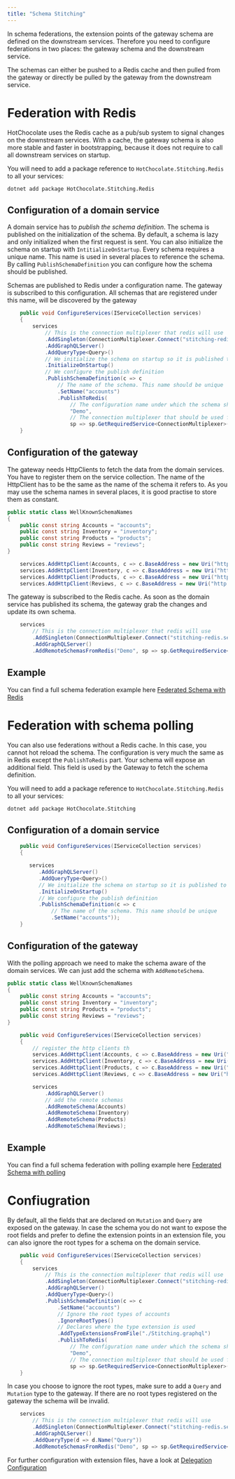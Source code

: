 ```yaml
---
title: "Schema Stitching"
---
```


In schema federations, the extension points of the gateway schema are defined on the downstream services.
Therefore you need to configure federations in two places: the gateway schema and the downstream service.

The schemas can either be pushed to a Redis cache and then pulled from the gateway or directly be pulled by the gateway from the downstream service.

# Federation with Redis
HotChocolate uses the Redis cache as a pub/sub system to signal changes on the downstream services. 
With a cache, the gateway schema is also more stable and faster in bootstrapping, because it does not require to call all downstream services on startup.

You will need to add a package reference to `HotChocolate.Stitching.Redis` to all your services:

```cli
dotnet add package HotChocolate.Stitching.Redis
```

## Configuration of a domain service
A domain service has to _publish the schema definition_. 
The schema is published on the initialization of the schema. 
By default, a schema is lazy and only initialized when the first request is sent. 
You can also initialize the schema on startup with `IntitializeOnStartup`.
Every schema requires a unique name. This name is used in several places to reference the schema. 
By calling `PublishSchemaDefinition` you can configure how the schema should be published.

Schemas are published to Redis under a configuration name. The gateway is subscribed to this configuration. 
All schemas that are registered under this name, will be discovered by the gateway

```csharp
    public void ConfigureServices(IServiceCollection services)
    {
        services
            // This is the connection multiplexer that redis will use
            .AddSingleton(ConnectionMultiplexer.Connect("stitching-redis.services.local"))
            .AddGraphQLServer()
            .AddQueryType<Query>()
            // We initialize the schema on startup so it is published to the redis as soon as possible
            .InitializeOnStartup()
            // We configure the publish definition
            .PublishSchemaDefinition(c => c
                // The name of the schema. This name should be unique
                .SetName("accounts")
                .PublishToRedis(
                    // The configuration name under which the schema should be published
                    "Demo", 
                    // The connection multiplexer that should be used for publishing
                    sp => sp.GetRequiredService<ConnectionMultiplexer>()));
    }
```

## Configuration of the gateway 
The gateway needs HttpClients to fetch the data from the domain services. 
You have to register them on the service collection. 
The name of the HttpClient has to be the same as the name of the schema it refers to.
As you may use the schema names in several places, it is good practise to store them as constant.

```csharp
public static class WellKnownSchemaNames 
{
    public const string Accounts = "accounts";
    public const string Inventory = "inventory";
    public const string Products = "products";
    public const string Reviews = "reviews";
}
```

```csharp
    services.AddHttpClient(Accounts, c => c.BaseAddress = new Uri("http://accounts.service.local/graphql"));
    services.AddHttpClient(Inventory, c => c.BaseAddress = new Uri("http://inventory.service.local/graphql"));
    services.AddHttpClient(Products, c => c.BaseAddress = new Uri("http://products.service.local/graphql"));
    services.AddHttpClient(Reviews, c => c.BaseAddress = new Uri("http://reviews.service.local/graphql"));
```

The gateway is subscribed to the Redis cache. 
As soon as the domain service has published its schema, the gateway grab the changes and update its own schema.

```csharp
    services
        // This is the connection multiplexer that redis will use
        .AddSingleton(ConnectionMultiplexer.Connect("stitching-redis.services.local"))
        .AddGraphQLServer()
        .AddRemoteSchemasFromRedis("Demo", sp => sp.GetRequiredService<ConnectionMultiplexer>());
```

## Example
You can find a full schema federation example here [Federated Schema with Redis](https://github.com/ChilliCream/hotchocolate-examples/tree/master/misc/Stitching/federated-with-hot-reload)

# Federation with schema polling
You can also use federations without a Redis cache. In this case, you cannot hot reload the schema.
The configuration is very much the same as in Redis except the `PublishToRedis` part. 
Your schema will expose an additional field. This field is used by the Gateway to fetch the schema definition.

You will need to add a package reference to `HotChocolate.Stitching.Redis` to all your services:

```cli
dotnet add package HotChocolate.Stitching
```

## Configuration of a domain service
```csharp
    public void ConfigureServices(IServiceCollection services)
    {

       services
          .AddGraphQLServer()
          .AddQueryType<Query>()
          // We initialize the schema on startup so it is published to the redis as soon as possible
          .InitializeOnStartup()
          // We configure the publish definition
          .PublishSchemaDefinition(c => c
              // The name of the schema. This name should be unique
              .SetName("accounts"));
    }
```

## Configuration of the gateway
With the polling approach we need to make the schema aware of the domain services. 
We can just add the schema with `AddRemoteSchema`. 

```csharp
public static class WellKnownSchemaNames 
{
    public const string Accounts = "accounts";
    public const string Inventory = "inventory";
    public const string Products = "products";
    public const string Reviews = "reviews";
}
```

```csharp
    public void ConfigureServices(IServiceCollection services)
    {
        // register the http clients th
        services.AddHttpClient(Accounts, c => c.BaseAddress = new Uri("http://accounts.service.local/graphql"));
        services.AddHttpClient(Inventory, c => c.BaseAddress = new Uri("http://inventory.service.local/graphql"));
        services.AddHttpClient(Products, c => c.BaseAddress = new Uri("http://products.service.local/graphql"));
        services.AddHttpClient(Reviews, c => c.BaseAddress = new Uri("http://reviews.service.local/graphql"));

        services
            .AddGraphQLServer()
            // add the remote schemas
            .AddRemoteSchema(Accounts)
            .AddRemoteSchema(Inventory)
            .AddRemoteSchema(Products)
            .AddRemoteSchema(Reviews);
```

## Example

You can find a full schema federation with polling example here [Federated Schema with polling](https://github.com/ChilliCream/hotchocolate-examples/tree/master/misc/Stitching/federated-with-pull)

# Confiugration
By default, all the fields that are declared on `Mutation` and `Query` are exposed on the gateway.
In case the schema you do not want to expose the root fields and prefer to define the extension points in an extension file, you can also ignore the root types for a schema on the domain service.

```csharp
    public void ConfigureServices(IServiceCollection services)
    {
        services
            // This is the connection multiplexer that redis will use
            .AddSingleton(ConnectionMultiplexer.Connect("stitching-redis.services.local"))
            .AddGraphQLServer()
            .AddQueryType<Query>()
            .PublishSchemaDefinition(c => c
                .SetName("accounts")
                // Ignore the root types of accounts
                .IgnoreRootTypes()
                // Declares where the type extension is used
                .AddTypeExtensionsFromFile("./Stitching.graphql")
                .PublishToRedis(
                    // The configuration name under which the schema should be published
                    "Demo", 
                    // The connection multiplexer that should be used for publishing
                    sp => sp.GetRequiredService<ConnectionMultiplexer>()));
    }
```

In case you choose to ignore the root types, make sure to add a `Query` and `Mutation` type to the gateway.
If there are no root types registered on the gateway the schema will be invalid.

```csharp
    services
        // This is the connection multiplexer that redis will use
        .AddSingleton(ConnectionMultiplexer.Connect("stitching-redis.services.local"))
        .AddGraphQLServer()
        .AddQueryType(d => d.Name("Query"))
        .AddRemoteSchemasFromRedis("Demo", sp => sp.GetRequiredService<ConnectionMultiplexer>());
```

For further configuration with extension files, have a look at [Delegation Configuration](/docs/hotchocolate/distributed-schema/delegation-configuration)
